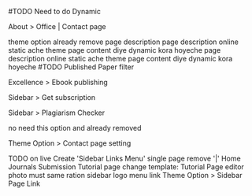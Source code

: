 

#TODO Need to do Dynamic
<!-- Header > Header Top Right Settings to Theme Options General Settings  -->
<!-- Header > Top header > My Account -->
<!-- Home > Banner section (online static) -->
<!-- Home > About section unique feature list -->
<!-- Home > Feature section  -->
<!-- Home > For Author section  -->
<!-- Home > Why choose section  -->
<!-- Home > Announcement slider section  -->
<!-- Home > Global editor slider section  -->
<!-- Home > Counter section  title, descripton -->
<!-- Home > Latest paper section  most popular sidebar accordion -->
<!-- Home > Published Issue slider section > new custom post -->
<!-- Home > INNSPub Journal slider section > from jounal post type -->
About > Office | Contact page
<!-- Current issue query update to one month -->
<!-- Journals > Affiliated Journal --> theme option already remove page description 
<!-- Journals > Editorial Board --> page description online static ache theme page content diye dynamic kora hoyeche
<!-- Authors > Author Instruction --> page description online static ache theme page content diye dynamic kora hoyeche
<!-- 5 Journal details template > done(5 journal) --> #TODO Published Paper filter 
<!-- Board Members -->
<!-- single member > Publications list design update dynamic content -->
<!-- Archive > INNSPub Library remove sql query to qp query -->
<!-- Single article > Download counter functional -->
<!-- Search functionality -->

Excellence > Ebook publishing
<!-- Tutorials > FAQs -->
Sidebar > Get subscription
<!-- Sidebar > Indexed In -->
<!-- Sidebar > Member In -->
Sidebar > Plagiarism Checker
<!-- Theme Option > Affilated page settings --> no need this option and already removed
<!-- Theme Option > Single journal settings -->
Theme Option > Contact page setting


TODO on live
Create 'Sidebar Links Menu'
single page remove '|' Home Journals Submission
Tutorial page change template: Tutorial Page
editor photo must same ration
sidebar logo menu link Theme Option > Sidebar Page Link